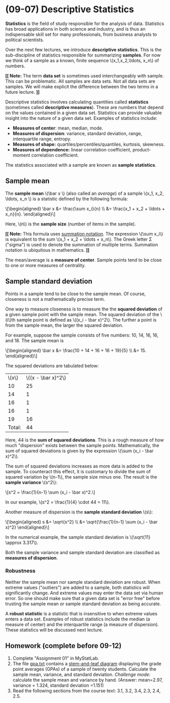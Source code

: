 # (09-07) Descriptive Statistics

**Statistics** is the field of study responsible for the analysis of
data. Statistics has broad applications in both science and industry,
and is thus an indispensable skill set for many professionals, from 
business analysts to political scientists.

Over the next few lectures, we introduce **descriptive statistics**.
This is the sub-discipline of statistics responsible for summarizing
**samples**. For now we think of a sample as a known, finite sequence
\\(x_1,x_2,\ldots, x_n\\) of numbers.

**[[ Note:** The term **data set** is sometimes used interchangeably with
sample. This can be problematic. All samples are data sets. Not all data sets
are samples. We will make explicit the difference between the two terms in a
future lecture. **]]**

Descriptive statistics involves calculating quantities called **statistics**
(sometimes called  **descriptive measures**). These are numbers that depend on
the values contained in a given data set. Statistics can provide valuable insight
into the nature of a given data set. Examples of statistics include:

* **Measures of center**: mean, median, mode.
* **Measures of dispersion**: variance, standard deviation, range,
  interquartile range, entropy.
* **Measures of shape:** quartiles/percentiles/quantiles, kurtosis, skewness.
* **Measures of dependence:** linear correlation coefficient, product-moment
  correlation coefficient.

The statistics associated with a sample are known as **sample statistics**. 

## Sample mean

The **sample mean** \\(\bar x \\) (also called an *average*) of a sample \\(x_1,
x_2, \ldots, x_n \\) is a statistic defined by the following formula:

\\[\begin{aligned}
\bar x &= \frac{\sum x_i}{n} \\\\
&= \frac{x_1 + x_2 + \ldots + x_n}{n}.
\end{aligned}\\]

Here, \\(n\\) is the **sample size** (number of items in the sample). 

**[[ Note:** This formula uses [summation notation][sum]. The expression \\(\sum
x_i\\) is equivalent to the sum \\(x_1 + x_2 + \ldots + x_n\\). The Greek letter
Σ ("sigma") is used to denote the summation of multiple terms. Summation
notation is ubiquitous in mathematics. **]]**

The mean/average is a **measure of center**. Sample points tend to be close to
one or more measures of centrality.

## Sample standard deviation

Points in a sample tend to be close to the sample mean. Of course, closeness is
not a mathematically precise term.

One way to measure closeness is to measure the the **squared deviation** of a given
sample point with the sample mean. The squared deviation of the
\\(i\\)th sample point is defined as \\((x_i - \bar x)^2\\). The further a point is
from the sample mean, the larger the squared deviation.

For example, suppose the sample consists of five numbers: 10, 14, 16, 16, and 18.
The sample mean is

\\[\begin{aligned}
\bar x
&= \frac{10 + 14 + 16 + 16 + 19}{5} \\\\
&= 15.
\end{aligned}\\]

The squared deviations are tabulated below:

<table>
  <tr>
    <td>\(x\)</td>
    <td>\((x - \bar x)^2\)</td>
  </tr>
  <tr>
    <td>10</td>
    <td>25</td>
  </tr>
  <tr>
    <td>14</td>
    <td>1</td>
  </tr>
  <tr>
    <td>16</td>
    <td>1</td>
  </tr>
  <tr>
    <td>16</td>
    <td>1</td>
  </tr>
  <tr>
    <td>19</td>
    <td>16</td>
  </tr>
  <tr>
    <td>Total:</td>
    <td>44</td>
  </tr>
</table>

Here, 44 is the **sum of squared deviations**. This is a rough measure of how much
"dispersion" exists between the sample points. Mathematically, the sum of squared 
deviations is given by the expression \\(\sum (x_i - \bar x)^2\\). 

The sum of squared deviations increases as more data is added to the sample. To
counteract this effect, it is customary to divide the sum of squared variation
by \\(n-1\\), the sample size minus one. The result is the **sample
variance** \\(s^2\\):

\\[s^2 = \frac{1}{n-1} \sum (x_i - \bar x)^2.\\]

In our example, \\(s^2 = \frac{1}{4} \cdot 44 = 11\\).

Another measure of dispersion is the **sample standard deviation** \\(s\\):

\\[\begin{aligned}
s
&= \sqrt{s^2} \\\\
&= \sqrt{\frac{1}{n-1} \sum (x_i - \bar x)^2}
\end{aligned}\\]

In the numerical example, the sample standard deviation is
\\(\sqrt{11} \approx 3.317\\).

Both the sample variance and sample standard deviation are classified as
**measures of dispersion**.

### Robustness

Neither the sample mean nor sample standard deviation are robust. When extreme
values ("outliers") are added to a sample, both statistics will significantly
change. And extreme values may enter the data set via human error. So one should
make sure that a given data set is "error free" before trusting the sample mean
or sample standard deviation as being accurate.

A **robust statistic** is a statistic that is insensitive to when extreme values
enters a data set. Examples of robust statistics include the median (a measure
of center) and the interquartile range (a measure of dispersion). These
statistics will be discussed next lecture.

## Homework (complete before 09-12)

1. Complete "Assignment 01" in MyStatLab.
2. The file [gpa.txt](static/gpa.txt) contains a
   [stem-and-leaf diagram][sl] displaying the grade point
   averages (GPAs) of a sample of twenty students. Calculate
   the sample mean, variance, and standard deviation.
  *Challenge mode*: calculate the sample mean and variance
  by hand. (Answer: <span class="spoiler">mean=2.97, variance =
  1.324, standard deviation =1.151</span>)
3. Read the following sections from the course text: 3.1, 3.2, 3.4,
   2.3, 2.4, 2.5.

[sl]: https://en.wikipedia.org/wiki/Stem-and-leaf_display
[sum]: https://en.wikipedia.org/wiki/Summation
